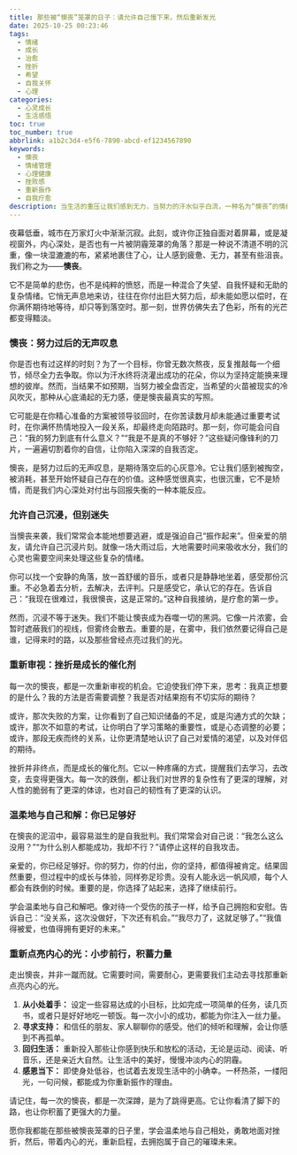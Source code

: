 ```yaml
---
title: 那些被“懊丧”笼罩的日子：请允许自己慢下来，然后重新发光
date: 2025-10-25 00:23:46
tags:
  - 情绪
  - 成长
  - 治愈
  - 挫折
  - 希望
  - 自我关怀
  - 心理
categories:
  - 心灵成长
  - 生活感悟
toc: true
toc_number: true
abbrlink: a1b2c3d4-e5f6-7890-abcd-ef1234567890
keywords:
  - 懊丧
  - 情绪管理
  - 心理健康
  - 挫败感
  - 重新振作
  - 自我疗愈
description: 当生活的重压让我们感到无力，当努力的汗水似乎白流，一种名为“懊丧”的情绪便悄然降临。它像一场突如其来的雨，淋湿了我们的心。但请相信，每一次的低谷，都是为了积蓄更强大的力量。这篇文章，想与你一同走过那些被懊丧笼罩的日子，找到内心的光，学会温柔地与自己和解，然后，重新启程。
---
```


夜幕低垂，城市在万家灯火中渐渐沉寂。此刻，或许你正独自面对着屏幕，或是凝视窗外，内心深处，是否也有一片被阴霾笼罩的角落？那是一种说不清道不明的沉重，像一块湿漉漉的布，紧紧地裹住了心，让人感到疲惫、无力，甚至有些沮丧。我们称之为——**懊丧**。

它不是简单的悲伤，也不是纯粹的愤怒，而是一种混合了失望、自我怀疑和无助的复杂情绪。它悄无声息地来访，往往在你付出巨大努力后，却未能如愿以偿时，在你满怀期待地等待，却只等到落空时。那一刻，世界仿佛失去了色彩，所有的光芒都变得黯淡。

### 懊丧：努力过后的无声叹息

你是否也有过这样的时刻？为了一个目标，你曾无数次熬夜，反复推敲每一个细节，倾尽全力去争取。你以为汗水终将浇灌出成功的花朵，你以为坚持定能换来理想的彼岸。然而，当结果不如预期，当努力被全盘否定，当希望的火苗被现实的冷风吹灭，那种从心底涌起的无力感，便是懊丧最真实的写照。

它可能是在你精心准备的方案被领导驳回时，在你苦读数月却未能通过重要考试时，在你满怀热情地投入一段关系，却最终走向陌路时。那一刻，你可能会问自己：“我的努力到底有什么意义？”“我是不是真的不够好？”这些疑问像锋利的刀片，一遍遍切割着你的自信，让你陷入深深的自我否定。

懊丧，是努力过后的无声叹息，是期待落空后的心灰意冷。它让我们感到被掏空，被消耗，甚至开始怀疑自己存在的价值。这种感觉很真实，也很沉重，它不是矫情，而是我们内心深处对付出与回报失衡的一种本能反应。

### 允许自己沉浸，但别迷失

当懊丧来袭，我们常常会本能地想要逃避，或是强迫自己“振作起来”。但亲爱的朋友，请允许自己沉浸片刻。就像一场大雨过后，大地需要时间来吸收水分，我们的心灵也需要空间来处理这些复杂的情绪。

你可以找一个安静的角落，放一首舒缓的音乐，或者只是静静地坐着，感受那份沉重。不必急着去分析，去解决，去评判。只是感受它，承认它的存在。告诉自己：“我现在很难过，我很懊丧，这是正常的。”这种自我接纳，是疗愈的第一步。

然而，沉浸不等于迷失。我们不能让懊丧成为吞噬一切的黑洞。它像一片浓雾，会暂时遮蔽我们的视线，但雾终会散去。重要的是，在雾中，我们依然要记得自己是谁，记得来时的路，以及那些曾经点亮过我们的光。

### 重新审视：挫折是成长的催化剂

每一次的懊丧，都是一次重新审视的机会。它迫使我们停下来，思考：我真正想要的是什么？我的方法是否需要调整？我是否对结果抱有不切实际的期待？

或许，那次失败的方案，让你看到了自己知识储备的不足，或是沟通方式的欠缺；或许，那次不如意的考试，让你明白了学习策略的重要性，或是心态调整的必要；或许，那段无疾而终的关系，让你更清楚地认识了自己对爱情的渴望，以及对伴侣的期待。

挫折并非终点，而是成长的催化剂。它以一种疼痛的方式，提醒我们去学习，去改变，去变得更强大。每一次的跌倒，都让我们对世界的复杂性有了更深的理解，对人性的脆弱有了更深的体谅，也对自己的韧性有了更深的认识。

### 温柔地与自己和解：你已足够好

在懊丧的泥沼中，最容易滋生的是自我批判。我们常常会对自己说：“我怎么这么没用？”“为什么别人都能成功，我却不行？”请停止这样的自我攻击。

亲爱的，你已经足够好。你的努力，你的付出，你的坚持，都值得被肯定。结果固然重要，但过程中的成长与体验，同样弥足珍贵。没有人能永远一帆风顺，每个人都会有跌倒的时候。重要的是，你选择了站起来，选择了继续前行。

学会温柔地与自己和解吧。像对待一个受伤的孩子一样，给予自己拥抱和安慰。告诉自己：“没关系，这次没做好，下次还有机会。”“我尽力了，这就足够了。”“我值得被爱，也值得拥有更好的未来。”

### 重新点亮内心的光：小步前行，积蓄力量

走出懊丧，并非一蹴而就。它需要时间，需要耐心，更需要我们主动去寻找那重新点亮内心的光。

1.  **从小处着手：** 设定一些容易达成的小目标，比如完成一项简单的任务，读几页书，或者只是好好地吃一顿饭。每一次小小的成功，都能为你注入一丝力量。
2.  **寻求支持：** 和信任的朋友、家人聊聊你的感受。他们的倾听和理解，会让你感到不再孤单。
3.  **回归生活：** 重新投入那些让你感到快乐和放松的活动，无论是运动、阅读、听音乐，还是亲近大自然。让生活中的美好，慢慢冲淡内心的阴霾。
4.  **感恩当下：** 即使身处低谷，也试着去发现生活中的小确幸。一杯热茶，一缕阳光，一句问候，都能成为你重新振作的理由。

请记住，每一次的懊丧，都是一次深蹲，是为了跳得更高。它让你看清了脚下的路，也让你积蓄了更强大的力量。

愿你我都能在那些被懊丧笼罩的日子里，学会温柔地与自己相处，勇敢地面对挫折，然后，带着内心的光，重新启程，去拥抱属于自己的璀璨未来。